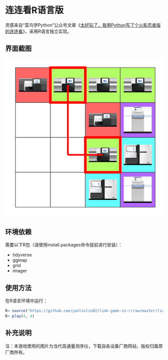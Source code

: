 # 连连看R语言版

灵感来自“菜鸟学Python”公众号文章《[太好玩了，我用Python写了个火影忍者版的连连看](https://mp.weixin.qq.com/s/MYm3UXT-yHUxvdIFnBe0lA)》，采用R语言独立实现。

## 界面截图

![](img/screenshot.png)

## 环境依赖

需要以下R包（请使用install.packages命令提前进行安装）：

* tidyverse
* ggmap
* grid
* imager

## 使用方法

在R语言环境中运行：

```r
R> source("https://github.com/yanlinlin82/link-game-in-r/raw/master/link-game.R")
R> play(4, 4)
```

## 补充说明

注：本游戏使用的图片为当代高通量测序仪，下载自各设备厂商网站，版权归属原厂商所有。
